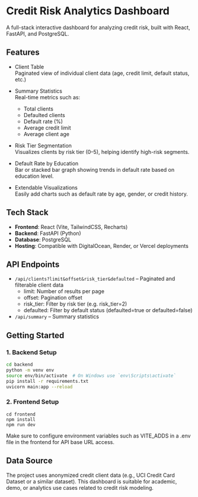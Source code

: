 # Credit Risk Analytics Dashboard

A full-stack interactive dashboard for analyzing credit risk, built with React, FastAPI, and PostgreSQL.

## Features

- Client Table  
  Paginated view of individual client data (age, credit limit, default status, etc.)

- Summary Statistics  
  Real-time metrics such as:
  - Total clients  
  - Defaulted clients  
  - Default rate (%)  
  - Average credit limit  
  - Average client age  

- Risk Tier Segmentation  
  Visualizes clients by risk tier (0–5), helping identify high-risk segments.

- Default Rate by Education  
  Bar or stacked bar graph showing trends in default rate based on education level.

- Extendable Visualizations  
  Easily add charts such as default rate by age, gender, or credit history.

## Tech Stack

- **Frontend**: React (Vite, TailwindCSS, Recharts)  
- **Backend**: FastAPI (Python)  
- **Database**: PostgreSQL  
- **Hosting**: Compatible with DigitalOcean, Render, or Vercel deployments

## API Endpoints

- `/api/clients?limit&offset&risk_tier&defaulted` – Paginated and filterable client data
    - limit: Number of results per page
    - offset: Pagination offset
    - risk_tier: Filter by risk tier (e.g. risk_tier=2)
    - defaulted: Filter by default status (defaulted=true or defaulted=false)  
- `/api/summary` – Summary statistics  

## Getting Started

### 1. Backend Setup

```bash
cd backend
python -m venv env
source env/bin/activate  # On Windows use `env\Scripts\activate`
pip install -r requirements.txt
uvicorn main:app --reload
```

### 2. Frontend Setup
```
cd frontend
npm install
npm run dev
```
Make sure to configure environment variables such as VITE_ADDS in a .env file in the frontend for API base URL access.

## Data Source
The project uses anonymized credit client data (e.g., UCI Credit Card Dataset or a similar dataset). This dashboard is suitable for academic, demo, or analytics use cases related to credit risk modeling.

